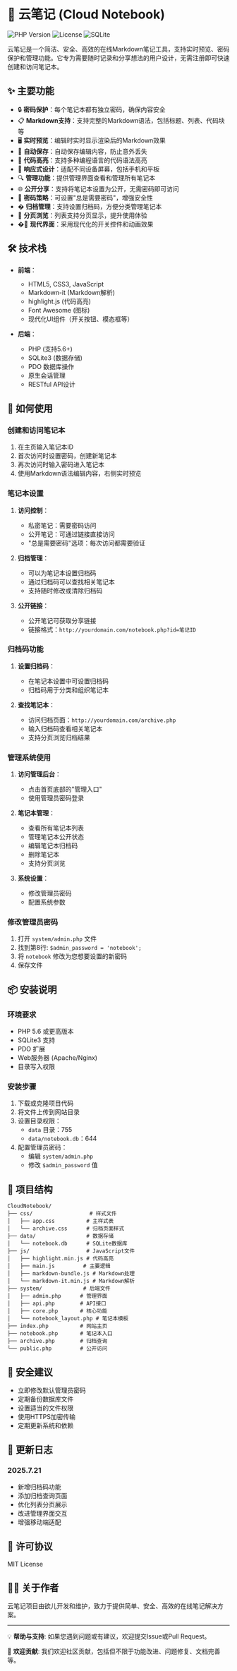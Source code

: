 # 📝 云笔记 (Cloud Notebook)

![PHP Version](https://img.shields.io/badge/PHP-5.6+-blue.svg)
![License](https://img.shields.io/badge/license-MIT-green.svg)
![SQLite](https://img.shields.io/badge/SQLite-3.0+-lightgrey.svg)

云笔记是一个简洁、安全、高效的在线Markdown笔记工具，支持实时预览、密码保护和管理功能。它专为需要随时记录和分享想法的用户设计，无需注册即可快速创建和访问笔记本。

## ✨ 主要功能

- 🔒 **密码保护**：每个笔记本都有独立密码，确保内容安全
- 📋 **Markdown支持**：支持完整的Markdown语法，包括标题、列表、代码块等
- 🖥️ **实时预览**：编辑时实时显示渲染后的Markdown效果
- 💾 **自动保存**：自动保存编辑内容，防止意外丢失
- 🌈 **代码高亮**：支持多种编程语言的代码语法高亮
- 📱 **响应式设计**：适配不同设备屏幕，包括手机和平板
- 🔍 **管理功能**：提供管理界面查看和管理所有笔记本
- 🌐 **公开分享**：支持将笔记本设置为公开，无需密码即可访问
- 🔐 **密码策略**：可设置"总是需要密码"，增强安全性
- �️ **归档管理**：支持设置归档码，方便分类管理笔记本
- 🔄 **分页浏览**：列表支持分页显示，提升使用体验
- �🎨 **现代界面**：采用现代化的开关控件和动画效果

## 🛠️ 技术栈

- **前端**：
  - HTML5, CSS3, JavaScript
  - Markdown-it (Markdown解析)
  - highlight.js (代码高亮)
  - Font Awesome (图标)
  - 现代化UI组件（开关按钮、模态框等）

- **后端**：
  - PHP (支持5.6+)
  - SQLite3 (数据存储)
  - PDO 数据库操作
  - 原生会话管理
  - RESTful API设计

## 🚀 如何使用

### 创建和访问笔记本

1. 在主页输入笔记本ID
2. 首次访问时设置密码，创建新笔记本
3. 再次访问时输入密码进入笔记本
4. 使用Markdown语法编辑内容，右侧实时预览

### 笔记本设置

1. **访问控制**：
   - 私密笔记：需要密码访问
   - 公开笔记：可通过链接直接访问
   - "总是需要密码"选项：每次访问都需要验证

2. **归档管理**：
   - 可以为笔记本设置归档码
   - 通过归档码可以查找相关笔记本
   - 支持随时修改或清除归档码

3. **公开链接**：
   - 公开笔记可获取分享链接
   - 链接格式：`http://yourdomain.com/notebook.php?id=笔记ID`

### 归档码功能

1. **设置归档码**：
   - 在笔记本设置中可设置归档码
   - 归档码用于分类和组织笔记本
   
2. **查找笔记本**：
   - 访问归档页面：`http://yourdomain.com/archive.php`
   - 输入归档码查看相关笔记本
   - 支持分页浏览归档结果

### 管理系统使用

1. **访问管理后台**：
   - 点击首页底部的"管理入口"
   - 使用管理员密码登录

2. **笔记本管理**：
   - 查看所有笔记本列表
   - 管理笔记本公开状态
   - 编辑笔记本归档码
   - 删除笔记本
   - 支持分页浏览

3. **系统设置**：
   - 修改管理员密码
   - 配置系统参数

### 修改管理员密码

1. 打开 `system/admin.php` 文件
2. 找到第8行: `$admin_password = 'notebook';`
3. 将 `notebook` 修改为您想要设置的新密码
4. 保存文件

## 📦 安装说明

### 环境要求

- PHP 5.6 或更高版本
- SQLite3 支持
- PDO 扩展
- Web服务器 (Apache/Nginx)
- 目录写入权限

### 安装步骤

1. 下载或克隆项目代码
2. 将文件上传到网站目录
3. 设置目录权限：
   - `data` 目录：755
   - `data/notebook.db`：644
4. 配置管理员密码：
   - 编辑 `system/admin.php`
   - 修改 `$admin_password` 值

## 📁 项目结构

```
CloudNotebook/
├── css/                  # 样式文件
│   ├── app.css          # 主样式表
│   └── archive.css      # 归档页面样式
├── data/                # 数据存储
│   └── notebook.db      # SQLite数据库
├── js/                  # JavaScript文件
│   ├── highlight.min.js # 代码高亮
│   ├── main.js         # 主要逻辑
│   ├── markdown-bundle.js # Markdown处理
│   └── markdown-it.min.js # Markdown解析
├── system/             # 后端文件
│   ├── admin.php      # 管理界面
│   ├── api.php        # API接口
│   ├── core.php       # 核心功能
│   └── notebook_layout.php # 笔记本模板
├── index.php          # 网站主页
├── notebook.php       # 笔记本入口
├── archive.php        # 归档查询
└── public.php         # 公开访问
```

## 🔐 安全建议

- 立即修改默认管理员密码
- 定期备份数据库文件
- 设置适当的文件权限
- 使用HTTPS加密传输
- 定期更新系统和依赖

## 🔄 更新日志

### 2025.7.21
- 新增归档码功能
- 添加归档查询页面
- 优化列表分页展示
- 改进管理界面交互
- 增强移动端适配

## 📄 许可协议

MIT License

## 👨‍💻 关于作者

云笔记项目由欲儿开发和维护，致力于提供简单、安全、高效的在线笔记解决方案。

---

💡 **帮助与支持**: 如果您遇到问题或有建议，欢迎提交Issue或Pull Request。

🌟 **欢迎贡献**: 我们欢迎社区贡献，包括但不限于功能改进、问题修复、文档完善等。 
